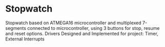 # Stopwatch
Stopwatch based on ATMEGA16 microcontroller and multiplexed 7-segments connected to microcontroller, using 3 buttons for stop, resume and reset options. Drivers Designed and Implemented for project: Timer, External Interrupts
